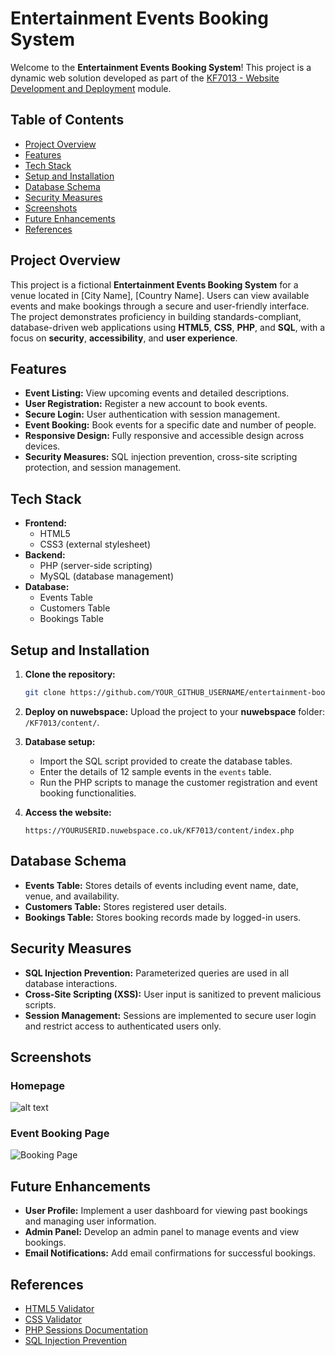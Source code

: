 
# Entertainment Events Booking System

Welcome to the **Entertainment Events Booking System**! This project is a dynamic web solution developed as part of the [KF7013 - Website Development and Deployment](https://w22062575.nuwebspace.co.uk/KF7013/content/) module.

## Table of Contents
- [Project Overview](#project-overview)
- [Features](#features)
- [Tech Stack](#tech-stack)
- [Setup and Installation](#setup-and-installation)
- [Database Schema](#database-schema)
- [Security Measures](#security-measures)
- [Screenshots](#screenshots)
- [Future Enhancements](#future-enhancements)
- [References](#references)

## Project Overview

This project is a fictional **Entertainment Events Booking System** for a venue located in [City Name], [Country Name]. Users can view available events and make bookings through a secure and user-friendly interface. The project demonstrates proficiency in building standards-compliant, database-driven web applications using **HTML5**, **CSS**, **PHP**, and **SQL**, with a focus on **security**, **accessibility**, and **user experience**.

## Features

- **Event Listing:** View upcoming events and detailed descriptions.
- **User Registration:** Register a new account to book events.
- **Secure Login:** User authentication with session management.
- **Event Booking:** Book events for a specific date and number of people.
- **Responsive Design:** Fully responsive and accessible design across devices.
- **Security Measures:** SQL injection prevention, cross-site scripting protection, and session management.

## Tech Stack

- **Frontend:**
  - HTML5
  - CSS3 (external stylesheet)
- **Backend:**
  - PHP (server-side scripting)
  - MySQL (database management)
- **Database:**
  - Events Table
  - Customers Table
  - Bookings Table

## Setup and Installation

1. **Clone the repository:**
    ```bash
    git clone https://github.com/YOUR_GITHUB_USERNAME/entertainment-booking-system.git
    ```

2. **Deploy on nuwebspace:**
   Upload the project to your **nuwebspace** folder: `/KF7013/content/`.

3. **Database setup:**
   - Import the SQL script provided to create the database tables.
   - Enter the details of 12 sample events in the `events` table.
   - Run the PHP scripts to manage the customer registration and event booking functionalities.

4. **Access the website:**
    ```
    https://YOURUSERID.nuwebspace.co.uk/KF7013/content/index.php
    ```

## Database Schema

- **Events Table:** Stores details of events including event name, date, venue, and availability.
- **Customers Table:** Stores registered user details.
- **Bookings Table:** Stores booking records made by logged-in users.

## Security Measures

- **SQL Injection Prevention:** Parameterized queries are used in all database interactions.
- **Cross-Site Scripting (XSS):** User input is sanitized to prevent malicious scripts.
- **Session Management:** Sessions are implemented to secure user login and restrict access to authenticated users only.

## Screenshots

### Homepage
![alt text](https://github.com/aroon-sekar/Tooneland---Events-Booking-Website/blob/main/image.jpg?raw=true)

### Event Booking Page
![Booking Page](path_to_screenshot)

## Future Enhancements

- **User Profile:** Implement a user dashboard for viewing past bookings and managing user information.
- **Admin Panel:** Develop an admin panel to manage events and view bookings.
- **Email Notifications:** Add email confirmations for successful bookings.
  
## References

- [HTML5 Validator](https://validator.w3.org/)
- [CSS Validator](http://jigsaw.w3.org/css-validator/)
- [PHP Sessions Documentation](https://www.php.net/manual/en/book.session.php)
- [SQL Injection Prevention](https://owasp.org/www-community/attacks/SQL_Injection)

